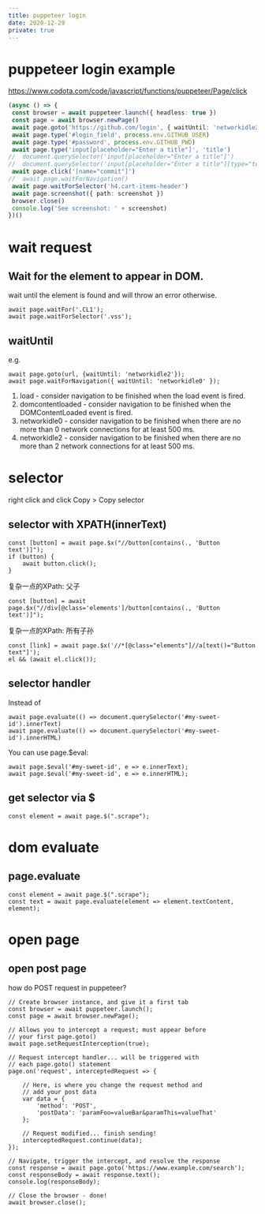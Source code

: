 ```yaml
---
title: puppeteer login
date: 2020-12-29
private: true
---
```

# puppeteer login example
https://www.codota.com/code/javascript/functions/puppeteer/Page/click

```ts
(async () => {
 const browser = await puppeteer.launch({ headless: true })
 const page = await browser.newPage()
 await page.goto('https://github.com/login', { waitUntil: 'networkidle2' })
 await page.type('#login_field', process.env.GITHUB_USER)
 await page.type('#password', process.env.GITHUB_PWD)
 await page.type('input[placeholder="Enter a title"]', 'title')
//  document.querySelector('input[placeholder="Enter a title"]')
//  document.querySelector('input[placeholder="Enter a title"][type="text"]')
 await page.click('[name="commit"]')
//  await page.waitForNavigation()
 await page.waitForSelector('h4.cart-items-header')
 await page.screenshot({ path: screenshot })
 browser.close()
 console.log('See screenshot: ' + screenshot)
})()
```

# wait request

## Wait for the element to appear in DOM.
wait until the element is found and will throw an error otherwise.

    await page.waitFor('.CL1');
    await page.waitForSelector('.vss');

## waitUntil 
e.g.

    await page.goto(url, {waitUntil: 'networkidle2'});
    await page.waitForNavigation({ waitUntil: 'networkidle0' });

1. load - consider navigation to be finished when the load event is fired.
1. domcontentloaded - consider navigation to be finished when the DOMContentLoaded event is fired.
1. networkidle0 - consider navigation to be finished when there are no more than 0 network connections for at least 500 ms.
1. networkidle2 - consider navigation to be finished when there are no more than 2 network connections for at least 500 ms.

# selector
right click and click Copy > Copy selector

## selector with XPATH(innerText)

    const [button] = await page.$x("//button[contains(., 'Button text')]");
    if (button) {
        await button.click();
    }

复杂一点的XPath:  父子

    const [button] = await page.$x("//div[@class='elements']/button[contains(., 'Button text')]");

复杂一点的XPath: 所有子孙

    const [link] = await page.$x('//*[@class="elements"]//a[text()="Button text"]');
    el && (await el.click());


## selector handler
Instead of

    await page.evaluate(() => document.querySelector('#my-sweet-id').innerText)
    await page.evaluate(() => document.querySelector('#my-sweet-id').innerHTML)

You can use page.$eval:

    await page.$eval('#my-sweet-id', e => e.innerText);
    await page.$eval('#my-sweet-id', e => e.innerHTML);

## get selector via $

    const element = await page.$(".scrape");

# dom evaluate
## page.evaluate

    const element = await page.$(".scrape");
    const text = await page.evaluate(element => element.textContent, element);

# open page
## open post page
how do POST request in puppeteer?

    // Create browser instance, and give it a first tab
    const browser = await puppeteer.launch();
    const page = await browser.newPage();

    // Allows you to intercept a request; must appear before
    // your first page.goto()
    await page.setRequestInterception(true);

    // Request intercept handler... will be triggered with 
    // each page.goto() statement
    page.on('request', interceptedRequest => {

        // Here, is where you change the request method and 
        // add your post data
        var data = {
            'method': 'POST',
            'postData': 'paramFoo=valueBar&paramThis=valueThat'
        };

        // Request modified... finish sending! 
        interceptedRequest.continue(data);
    });

    // Navigate, trigger the intercept, and resolve the response
    const response = await page.goto('https://www.example.com/search');     
    const responseBody = await response.text();
    console.log(responseBody);

    // Close the browser - done! 
    await browser.close();